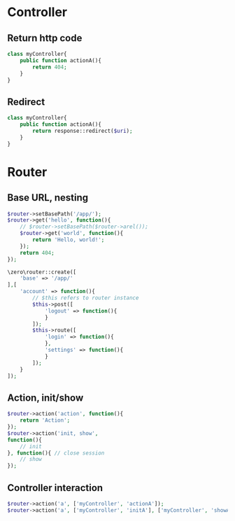 
# Controller
## Return http code
```php
class myController{
    public function actionA(){
   		return 404;
    }
}
```
## Redirect
```php
class myController{
    public function actionA(){
   		return response::redirect($uri);
    }
}
```

# Router
## Base URL, nesting
```php
$router->setBasePath('/app/');
$router->get('hello', function(){
    // $router->setBasePath($router->arel());
    $router->get('world', function(){
        return 'Hello, world!';
    });
    return 404;
});
```
```php
\zero\router::create([
    'base' => '/app/'
],[
    'account' => function(){
        // $this refers to router instance
        $this->post([
            'logout' => function(){
            }
        ]);
        $this->route([
            'login' => function(){
            },
            'settings' => function(){
            }
        ]);
    }
]);
```

## Action, init/show
```php
$router->action('action', function(){
    return 'Action';
});
$router->action('init, show', 
function(){
    // init
}, function(){ // close session
    // show
});
```
## Controller interaction
```php
$router->action('a', ['myController', 'actionA']);
$router->action('a', ['myController', 'initA'], ['myController', 'showA']);
```

